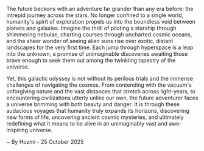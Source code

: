
The future beckons with an adventure far grander than any era before: the intrepid journey across the stars. No longer confined to a single world, humanity's spirit of exploration propels us into the boundless void between planets and galaxies. Imagine the thrill of piloting a starship through shimmering nebulae, charting courses through uncharted cosmic oceans, and the sheer wonder of seeing alien suns rise over exotic, distant landscapes for the very first time. Each jump through hyperspace is a leap into the unknown, a promise of unimaginable discoveries awaiting those brave enough to seek them out among the twinkling tapestry of the universe.

Yet, this galactic odyssey is not without its perilous trials and the immense challenges of navigating the cosmos. From contending with the vacuum's unforgiving nature and the vast distances that stretch across light-years, to encountering civilizations utterly unlike our own, the future adventurer faces a universe brimming with both beauty and danger. It is through these audacious voyages that humanity truly expands its horizons, discovering new forms of life, uncovering ancient cosmic mysteries, and ultimately redefining what it means to be alive in an unimaginably vast and awe-inspiring universe.

~ By Hozmi - 25 October 2025
